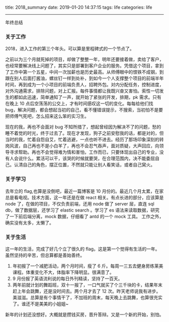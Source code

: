 title: 2018_summary
date: 2019-01-20 14:37:15
tags: life
categories: life

---

年终总结

<!-- more -->

### 关于工作

2018，进入工作的第三个年头。可以算是里程碑式的一个节点了。

之前以为三个月就死掉的项目，却做了整整一年，明年还要接着做，卖给了客户，也经常要解决线上问题了，其实只是部署到客户企业的服务。凭借这个项目，拿到了工作中第一个五星，中间一次加薪也是历史最高。从师傅眼中的恨铁不成钢，到跟在别人后面打酱油，螺丝钉一样到处补，到如今一个人支撑整个项目的前端半年时间，再到成为一个小项目的前端负责人，招聘外包。对内分配任务，控制进度，对外沟通需求，排除问题，对上汇报。每件事情都让我既兴奋又害怕。索性一切发生的都如此迅速，简单通知了一声，就开始了紧张的开发，排期，pk 需求。只有在晚上 10 点后空荡荡的公交上，才有时间感叹这一切的变化。每每给他们找 bug，解决问题，都会想起当初的自己，看不懂错误提示，不搜索，当初怕不是要把师傅气死吧，怎么招来这么笨的实习生。

现在的我，再也不会面对 bug 不知所措了，想起曾经因为解决不了的问题，愁的睡不着觉的时光，终于过去了。现在才发现，狗子之前安慰我的话，都是对的，但当时的我，忙着自怨自艾，忙着逃避，一点也听不进去。经历了那场印象深刻的转岗风波，自己再也不是小白羊了，再也不会忍气吞声，面对质疑，大声回应，向领导寻求帮助。再也不会觉得难为情和害怕，工作而已，只要体现出自己的专业，没有人会说什么。累活可以干，该哭的时候就要哭，在合理范围内，决不能委屈自己。认清自己的角色，摆正位置，不然就只能让别人看笑话，或者自己窝火。

### 关于学习

去年立的 flag,也算是没倒吧，最近一篇博客是 10 月份的。最近几个月太累，在家总是看电视。技术方面，这一年还是在做 react 相关。有点长进的部分，应该算是 node 了，在做的项目，不仅负责前端，还用 node 做了 server 层，直连 sql db，做了数据层，还学习了 elastic search 。学习了 es 语法来读取数据，研究了一下前后端分离，mock 数据，仔细看了 antd 的一个 mock 工具。 工作之外，确实没有太多，太懒了。

### 关于生活

这一年的生活，完成了好几个立了很久的 flag。这是第一个觉得有生活的一年。虽然坚持的辛苦，但总算都是善始善终。

1. 年初报了一个减肥活动，两个月时间，瘦了 6 斤。每周一三五去健身房练莱美课程。体重变化不大，体脂率下降明显。很满意了。
2. 9 月份报了英语流利说的每日外刊精读，坚持了一百天。
3. 两年前就计划的舞蹈班，双十一报了，一口气就买了个三千块的卡，结果年末赶上年会跳舞，还是没时间去。两个月才去了 12 次。昨天老师说我有进步。美滋滋。总算是有个事情干了，不加班的周末，每天晚上去跳舞，也算很充实了。谁还不是美美的小姐姐~

新年的计划还没想好。大概就是攒钱买房，晋升答辩。又是一个新的开始，别怕。
